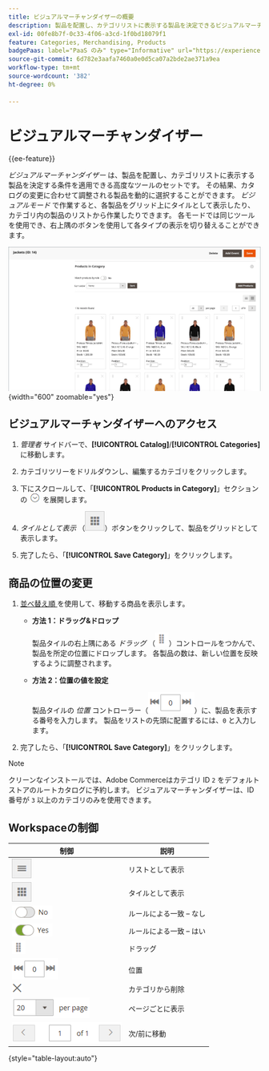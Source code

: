 ```yaml
---
title: ビジュアルマーチャンダイザーの概要
description: 製品を配置し、カテゴリリストに表示する製品を決定できるビジュアルマーチャンダイザーツールについて説明します。
exl-id: 00fe8b7f-0c33-4f06-a3cd-1f0bd18079f1
feature: Categories, Merchandising, Products
badgePaas: label="PaaS のみ" type="Informative" url="https://experienceleague.adobe.com/en/docs/commerce/user-guides/product-solutions" tooltip="Adobe Commerce on Cloud プロジェクト（Adobeが管理する PaaS インフラストラクチャ）およびオンプレミスプロジェクトにのみ適用されます。"
source-git-commit: 6d782e3aafa7460a0e0d5ca07a2bde2ae371a9ea
workflow-type: tm+mt
source-wordcount: '382'
ht-degree: 0%

---
```


# ビジュアルマーチャンダイザー

{{ee-feature}}

_ビジュアルマーチャンダイザー_ は、製品を配置し、カテゴリリストに表示する製品を決定する条件を適用できる高度なツールのセットです。 その結果、カタログの変更に合わせて調整される製品を動的に選択することができます。 _ビジュアルモード_ で作業すると、各製品をグリッド上にタイルとして表示したり、カテゴリ内の製品のリストから作業したりできます。 各モードでは同じツールを使用でき、右上隅のボタンを使用して各タイプの表示を切り替えることができます。

![ タイル表示のカテゴリ製品 ](./assets/category-products-visual-with-stock.png){width="600" zoomable="yes"}

## ビジュアルマーチャンダイザーへのアクセス

1. _管理者_ サイドバーで、**[!UICONTROL Catalog]**/**[!UICONTROL Categories]** に移動します。

1. カテゴリツリーをドリルダウンし、編集するカテゴリをクリックします。

1. 下にスクロールして、「**[!UICONTROL Products in Category]**」セクションの ![ 展開セレクター ](../assets/icon-display-expand.png) を展開します。

1. _タイルとして表示_ （![ タイルとして表示 ](../assets/icon-view-tiles.png)）ボタンをクリックして、製品をグリッドとして表示します。

1. 完了したら、「**[!UICONTROL Save Category]**」をクリックします。

## 商品の位置の変更

1. [ 並べ替え順 ](../catalog/navigation-product-listings.md) を使用して、移動する商品を表示します。

   - **方法 1：ドラッグ&amp;ドロップ**

     製品タイルの右上隅にある _ドラッグ_ （![ ドラッグアイコン ](../assets/icon-move.png)）コントロールをつかんで、製品を所定の位置にドロップします。 各製品の数は、新しい位置を反映するように調整されます。

   - **方法 2：位置の値を設定**

     製品タイルの _位置_ コントローラー（![ 位置フィールド ](../assets/control-position.png)）に、製品を表示する番号を入力します。 製品をリストの先頭に配置するには、`0` と入力します。

1. 完了したら、「**[!UICONTROL Save Category]**」をクリックします。

>[!NOTE]
>
>クリーンなインストールでは、Adobe Commerceはカテゴリ ID `2` をデフォルトストアのルートカタログに予約します。 ビジュアルマーチャンダイザーは、ID 番号が `3` 以上のカテゴリのみを使用できます。

## Workspaceの制御

| 制御 | 説明 |
|--- |--- |
| ![ リストを表示アイコン ](../assets/icon-view-list.png) | リストとして表示 |
| ![ タイル表示アイコン ](../assets/icon-view-tiles.png) | タイルとして表示 |
| ![ ルールによる一致の切り替え – いいえ ](../assets/toggle-no.png) | ルールによる一致 – なし |
| ![ ルールで一致を切り替え – はい ](../assets/toggle-yes.png) | ルールによる一致 – はい |
| ![ 移動アイコン ](../assets/icon-move.png) | ドラッグ |
| ![ 位置コントローラ ](../assets/control-position.png) | 位置 |
| ![ カテゴリアイコンから削除 ](../assets/icon-delete-x.png) | カテゴリから削除 |
| ![ ページコントロールあたりの項目数 ](../assets/control-items-per-page.png) | ページごとに表示 |
| ![ ページ表示の変更 ](../assets/control-page-display.png) | 次/前に移動 |

{style="table-layout:auto"}

